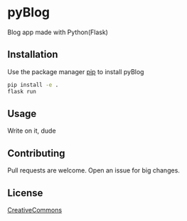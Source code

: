 # pyBlog
Blog app made with Python(Flask)

## Installation
Use the package manager [pip](https://pip.pypa.io/en/stable/) to install pyBlog

```bash
pip install -e .
flask run
```

## Usage
Write on it, dude

## Contributing
Pull requests are welcome.
Open an issue for big changes.

## License
[CreativeCommons](https://choosealicense.com/licenses/cc-by-4.0/)

